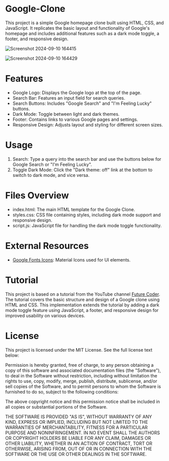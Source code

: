 # Google-Clone

This project is a simple Google homepage clone built using HTML, CSS, and JavaScript. It replicates the basic layout and functionality of Google's homepage and includes additional features such as a dark mode toggle, a footer, and responsive design.

![Screenshot 2024-09-10 164415](https://github.com/user-attachments/assets/5c734e71-1b01-4c2f-892a-a8bf820b2fae)

![Screenshot 2024-09-10 164429](https://github.com/user-attachments/assets/b91d4eda-a4e4-4804-ac1d-142d5d0553a1)

# Features

- Google Logo: Displays the Google logo at the top of the page.
- Search Bar: Features an input field for search queries.
- Search Buttons: Includes "Google Search" and "I'm Feeling Lucky" buttons.
- Dark Mode: Toggle between light and dark themes.
- Footer: Contains links to various Google pages and settings.
- Responsive Design: Adjusts layout and styling for different screen sizes.

# Usage

1) Search: Type a query into the search bar and use the buttons below for Google Search or "I'm Feeling Lucky".
2) Toggle Dark Mode: Click the "Dark theme: off" link at the bottom to switch to dark mode, and vice versa.

# Files Overview

- index.html: The main HTML template for the Google Clone.
- styles.css: CSS file containing styles, including dark mode support and responsive design.
- script.js: JavaScript file for handling the dark mode toggle functionality.

# External Resources

- [Google Fonts Icons](https://fonts.google.com/icons): Material Icons used for UI elements.

# Tutorial

This project is based on a tutorial from the YouTube channel [Future Coder](https://www.youtube.com/watch?v=zhH9uvTOyQM). The tutorial covers the basic structure and design of a Google clone using HTML and CSS. This implementation extends the tutorial by adding a dark mode toggle feature using JavaScript, a footer, and responsive design for improved usability on various devices.

# License

This project is licensed under the MIT License. See the full license text below:

Permission is hereby granted, free of charge, to any person obtaining a copy of this software and associated documentation files (the "Software"), to deal in the Software without restriction, including without limitation the rights to use, copy, modify, merge, publish, distribute, sublicense, and/or sell copies of the Software, and to permit persons to whom the Software is furnished to do so, subject to the following conditions:

The above copyright notice and this permission notice shall be included in all copies or substantial portions of the Software.

THE SOFTWARE IS PROVIDED "AS IS", WITHOUT WARRANTY OF ANY KIND, EXPRESS OR IMPLIED, INCLUDING BUT NOT LIMITED TO THE WARRANTIES OF MERCHANTABILITY, FITNESS FOR A PARTICULAR PURPOSE AND NONINFRINGEMENT. IN NO EVENT SHALL THE AUTHORS OR COPYRIGHT HOLDERS BE LIABLE FOR ANY CLAIM, DAMAGES OR OTHER LIABILITY, WHETHER IN AN ACTION OF CONTRACT, TORT OR OTHERWISE, ARISING FROM, OUT OF OR IN CONNECTION WITH THE SOFTWARE OR THE USE OR OTHER DEALINGS IN THE SOFTWARE.
